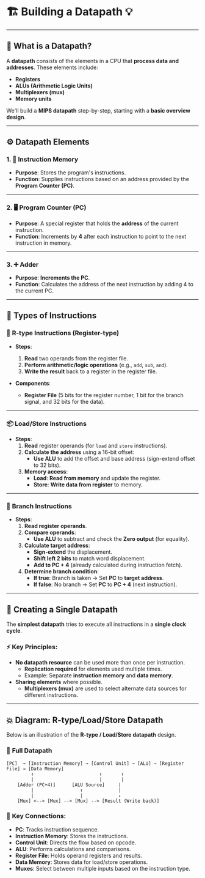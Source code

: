 # 🏗️ **Building a Datapath** 💡

---

## 🧠 **What is a Datapath?**

A **datapath** consists of the elements in a CPU that **process data and addresses**. These elements include:

- **Registers**
- **ALUs (Arithmetic Logic Units)**
- **Multiplexers (mux)**
- **Memory units**

We'll build a **MIPS datapath** step-by-step, starting with a **basic overview design**.

---

## ⚙️ **Datapath Elements**

### 1. 🧠 **Instruction Memory**

- **Purpose**: Stores the program's instructions.
- **Function**: Supplies instructions based on an address provided by the **Program Counter (PC)**.

---

### 2. 🖥️ **Program Counter (PC)**

- **Purpose**: A special register that holds the **address** of the current instruction.
- **Function**: Increments by **4** after each instruction to point to the next instruction in memory.

---

### 3. ➕ **Adder**

- **Purpose**: **Increments the PC**.
- **Function**: Calculates the address of the next instruction by adding 4 to the current PC.

---

## 📝 **Types of Instructions**

### 🔧 **R-type Instructions (Register-type)**

- **Steps**:

  1. **Read** two operands from the register file.
  2. **Perform arithmetic/logic operations** (e.g., `add`, `sub`, `and`).
  3. **Write the result** back to a register in the register file.

- **Components**:
  - **Register File** (5 bits for the register number, 1 bit for the branch signal, and 32 bits for the data).

---

### 📦 **Load/Store Instructions**

- **Steps**:
  1. **Read** register operands (for `load` and `store` instructions).
  2. **Calculate the address** using a 16-bit offset:
     - **Use ALU** to add the offset and base address (sign-extend offset to 32 bits).
  3. **Memory access**:
     - **Load**: **Read from memory** and update the register.
     - **Store**: **Write data from register** to memory.

---

### 🚪 **Branch Instructions**

- **Steps**:
  1. **Read register operands**.
  2. **Compare operands**:
     - **Use ALU** to subtract and check the **Zero output** (for equality).
  3. **Calculate target address**:
     - **Sign-extend** the displacement.
     - **Shift left 2 bits** to match word displacement.
     - **Add to PC + 4** (already calculated during instruction fetch).
  4. **Determine branch condition**:
     - **If true**: Branch is taken → Set **PC** to **target address**.
     - **If false**: No branch → Set **PC** to **PC + 4** (next instruction).

---

## 🔄 **Creating a Single Datapath**

The **simplest datapath** tries to execute all instructions in a **single clock cycle**.

### ⚡ Key Principles:

- **No datapath resource** can be used more than once per instruction.
  - **Replication required** for elements used multiple times.
  - Example: Separate **instruction memory** and **data memory**.
- **Sharing elements** where possible.
  - **Multiplexers (mux)** are used to select alternate data sources for different instructions.

---

## 💥 **Diagram**: R-type/Load/Store Datapath

Below is an illustration of the **R-type / Load/Store datapath** design.

### 🌟 **Full Datapath**

```
[PC]  → [Instruction Memory] → [Control Unit] → [ALU] → [Register File] → [Data Memory]
         ↑                        ↑       ↑
         |                        |       |
    [Adder (PC+4)]      [ALU Source]     |
         |                 ↑             |
         |                 |             ↓
    [Mux] <--> [Mux] --> [Mux] --> [Result (Write back)]
```

### 🧩 **Key Connections**:

- **PC**: Tracks instruction sequence.
- **Instruction Memory**: Stores the instructions.
- **Control Unit**: Directs the flow based on opcode.
- **ALU**: Performs calculations and comparisons.
- **Register File**: Holds operand registers and results.
- **Data Memory**: Stores data for load/store operations.
- **Muxes**: Select between multiple inputs based on the instruction type.

